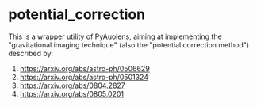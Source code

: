 # potential_correction
This is a wrapper utility of PyAuolens, aiming at implementing the "gravitational imaging technique" (also the "potential correction method") described by:
1. https://arxiv.org/abs/astro-ph/0506629 
2. https://arxiv.org/abs/astro-ph/0501324
3. https://arxiv.org/abs/0804.2827
4. https://arxiv.org/abs/0805.0201

